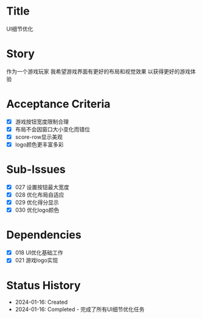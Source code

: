 # Title
UI细节优化

# Story
作为一个游戏玩家
我希望游戏界面有更好的布局和视觉效果
以获得更好的游戏体验

# Acceptance Criteria
- [x] 游戏按钮宽度限制合理
- [x] 布局不会因窗口大小变化而错位
- [x] score-row显示美观
- [x] logo颜色更丰富多彩

# Sub-Issues
- [x] 027 设置按钮最大宽度
- [x] 028 优化布局自适应
- [x] 029 优化得分显示
- [x] 030 优化logo颜色

# Dependencies
- [x] 018 UI优化基础工作
- [x] 021 游戏logo实现

# Status History
- 2024-01-16: Created
- 2024-01-16: Completed - 完成了所有UI细节优化任务

